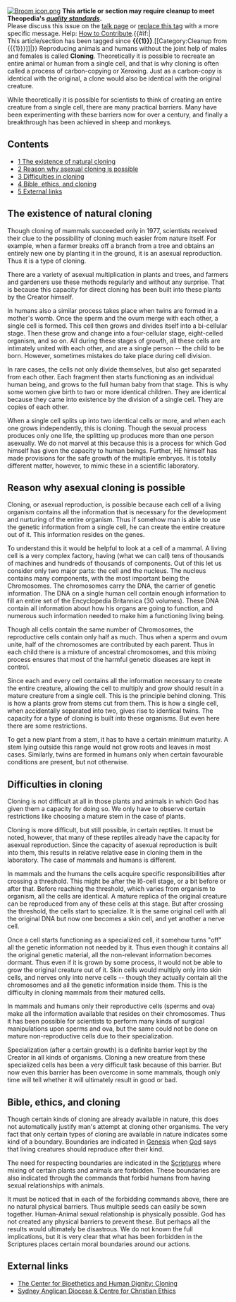 [![Broom icon.png](images/thumb/9/90/Broom_icon.png/30px-Broom_icon.png.pagespeed.ce.3MDzK_R-j-.png)](http://www.theopedia.com/File:Broom_icon.png)
**This article or section may require cleanup to meet Theopedia's *[quality standards](http://www.theopedia.com/Theopedia:Writing_guide "Theopedia:Writing guide")*.**  
Please discuss this issue on the
[talk page](http://www.theopedia.com/index.php?title=Talk:Cloning&action=edit&redlink=1 "Talk:Cloning (page does not exist)")
or [replace this tag](index.php?title=Cloning&action=edit) with a
more specific message. Help:
[How to Contribute](http://www.theopedia.com/Help:How_to_contribute "Help:How to contribute").{{\#if:|  
This article/section has been tagged since
**{{{1}}}**.[[Category:Cleanup from {{{1}}}]]|}}
Reproducing animals and humans without the joint help of males and
females is called **Cloning**. Theoretically it is possible to
recreate an entire animal or human from a single cell, and that is
why cloning is often called a process of carbon-copying or
Xeroxing. Just as a carbon-copy is identical with the original, a
clone would also be identical with the original creature.

While theoretically it is possible for scientists to think of
creating an entire creature from a single cell, there are many
practical barriers. Many have been experimenting with these
barriers now for over a century, and finally a breakthrough has
been achieved in sheep and monkeys.

## Contents

-   [1 The existence of natural cloning](#The_existence_of_natural_cloning)
-   [2 Reason why asexual cloning is possible](#Reason_why_asexual_cloning_is_possible)
-   [3 Difficulties in cloning](#Difficulties_in_cloning)
-   [4 Bible, ethics, and cloning](#Bible.2C_ethics.2C_and_cloning)
-   [5 External links](#External_links)

## The existence of natural cloning

Though cloning of mammals succeeded only in 1977, scientists
received their clue to the possibility of cloning much easier from
nature itself. For example, when a farmer breaks off a branch from
a tree and obtains an entirely new one by planting it in the
ground, it is an asexual reproduction. Thus it is a type of
cloning.

There are a variety of asexual multiplication in plants and trees,
and farmers and gardeners use these methods regularly and without
any surprise. That is because this capacity for direct cloning has
been built into these plants by the Creator himself.

In humans also a similar process takes place when twins are formed
in a mother's womb. Once the sperm and the ovum merge with each
other, a single cell is formed. This cell then grows and divides
itself into a bi-cellular stage. Then these grow and change into a
four-cellular stage, eight-celled organism, and so on. All during
these stages of growth, all these cells are intimately united with
each other, and are a single person -- the child to be born.
However, sometimes mistakes do take place during cell division.

In rare cases, the cells not only divide themselves, but also get
separated from each other. Each fragment then starts functioning as
an individual human being, and grows to the full human baby from
that stage. This is why some women give birth to two or more
identical children. They are identical because they came into
existence by the division of a single cell. They are copies of each
other.

When a single cell splits up into two identical cells or more, and
when each one grows independently, this is cloning. Though the
sexual process produces only one life, the splitting up produces
more than one person asexually. We do not marvel at this because
this is a process for which God himself has given the capacity to
human beings. Further, HE himself has made provisions for the safe
growth of the multiple embryos. It is totally different matter,
however, to mimic these in a scientific laboratory.

## Reason why asexual cloning is possible

Cloning, or asexual reproduction, is possible because each cell of
a living organism contains all the information that is necessary
for the development and nurturing of the entire organism. Thus if
somehow man is able to use the genetic information from a single
cell, he can create the entire creature out of it. This information
resides on the genes.

To understand this it would be helpful to look at a cell of a
mammal. A living cell is a very complex factory, having (what we
can call) tens of thousands of machines and hundreds of thousands
of components. Out of this let us consider only two major parts:
the cell and the nucleus. The nucleus contains many components,
with the most important being the Chromosomes. The chromosomes
carry the DNA, the carrier of genetic information. The DNA on a
single human cell contain enough information to fill an entire set
of the Encyclopedia Britannica (30 volumes). These DNA contain all
information about how his organs are going to function, and
numerous such information needed to make him a functioning living
being.

Though all cells contain the same number of Chromosomes, the
reproductive cells contain only half as much. Thus when a sperm and
ovum unite, half of the chromosomes are contributed by each parent.
Thus in each child there is a mixture of ancestral chromosomes, and
this mixing process ensures that most of the harmful genetic
diseases are kept in control.

Since each and every cell contains all the information necessary to
create the entire creature, allowing the cell to multiply and grow
should result in a mature creature from a single cell. This is the
principle behind cloning. This is how a plants grow from stems cut
from them. This is how a single cell, when accidentally separated
into two, gives rise to identical twins. The capacity for a type of
cloning is built into these organisms. But even here there are some
restrictions.

To get a new plant from a stem, it has to have a certain minimum
maturity. A stem lying outside this range would not grow roots and
leaves in most cases. Similarly, twins are formed in humans only
when certain favourable conditions are present, but not otherwise.



## Difficulties in cloning

Cloning is not difficult at all in those plants and animals in
which God has given them a capacity for doing so. We only have to
observe certain restrictions like choosing a mature stem in the
case of plants.

Cloning is more difficult, but still possible, in certain reptiles.
It must be noted, however, that many of these reptiles already have
the capacity for asexual reproduction. Since the capacity of
asexual reproduction is built into them, this results in relative
relative ease in cloning them in the laboratory. The case of
mammals and humans is different.

In mammals and the humans the cells acquire specific
responsibilities after crossing a threshold. This might be after
the I6-cell stage, or a bit before or after that. Before reaching
the threshold, which varies from organism to organism, all the
cells are identical. A mature replica of the original creature can
be reproduced from any of these cells at this stage. But after
crossing the threshold, the cells start to specialize. It is the
same original cell with all the original DNA but now one becomes a
skin cell, and yet another a nerve cell.

Once a cell starts functioning as a specialized cell, it somehow
turns "off" all the genetic information not needed by it. Thus even
though it contains all the original genetic material, all the
non-relevant information becomes dormant. Thus even if it is grown
by some process, it would not be able to grow the original creature
out of it. Skin cells would multiply only into skin cells, and
nerves only into nerve cells -- though they actually contain all
the chromosomes and all the genetic information inside them. This
is the difficulty in cloning mammals from their matured cells.

In mammals and humans only their reproductive cells (sperms and
ova) make all the information available that resides on their
chromosomes. Thus it has been possible for scientists to perform
many kinds of surgical manipulations upon sperms and ova, but the
same could not be done on mature non-reproductive cells due to
their specialization.

Specialization (after a certain growth) is a definite barrier kept
by the Creator in all kinds of organisms. Cloning a new creature
from these specialized cells has been a very difficult task because
of this barrier. But now even this barrier has been overcome in
some mammals, though only time will tell whether it will ultimately
result in good or bad.

## Bible, ethics, and cloning

Though certain kinds of cloning are already available in nature,
this does not automatically justify man's attempt at cloning other
organisms. The very fact that only certain types of cloning are
available in nature indicates some kind of a boundary. Boundaries
are indicated in [Genesis](Genesis "Genesis") when [God](God "God")
says that living creatures should reproduce after their kind.

The need for respecting boundaries are indicated in the
[Scriptures](Scripture "Scripture") where mixing of certain plants
and animals are forbidden. These boundaries are also indicated
through the commands that forbid humans from having sexual
relationships with animals.

It must be noticed that in each of the forbidding commands above,
there are no natural physical barriers. Thus multiple seeds can
easily be sown together. Human-Animal sexual relationship is
physically possible. God has not created any physical barriers to
prevent these. But perhaps all the results would ultimately be
disastrous. We do not known the full implications, but it is very
clear that what has been forbidden in the Scriptures places certain
moral boundaries around our actions.



## External links

-   [The Center for Bioethetics and Human Dignity: Cloning](http://www.cbhd.org/resources/cloning/)
-   [Sydney Anglican Diocese & Centre for Christian Ethics](http://your.sydneyanglicans.net/indepth/the_clone_wars/)



